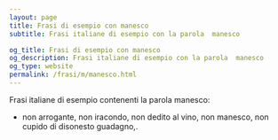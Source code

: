 ```yaml
---
layout: page
title: Frasi di esempio con manesco 
subtitle: Frasi italiane di esempio con la parola  manesco

og_title: Frasi di esempio con manesco 
og_description: Frasi italiane di esempio con la parola  manesco
og_type: website
permalink: /frasi/m/manesco.html
---
```


Frasi italiane di esempio contenenti la parola manesco:


- non arrogante, non iracondo, non dedito al vino, non manesco, non cupido di disonesto guadagno,.
